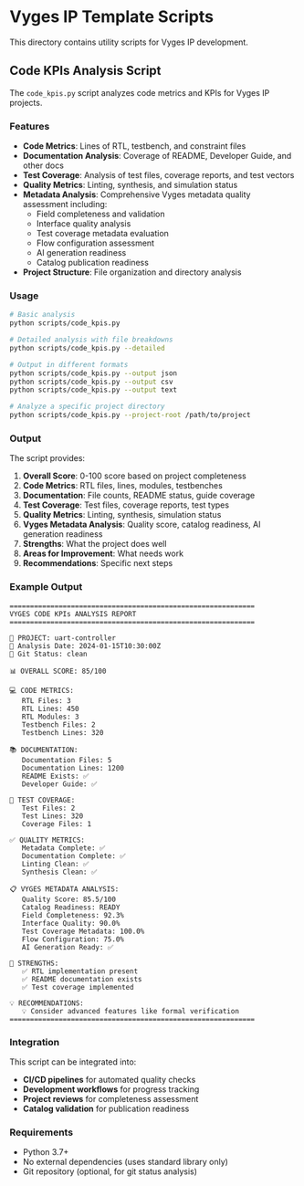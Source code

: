 # Vyges IP Template Scripts

This directory contains utility scripts for Vyges IP development.

## Code KPIs Analysis Script

The `code_kpis.py` script analyzes code metrics and KPIs for Vyges IP projects.

### Features

- **Code Metrics**: Lines of RTL, testbench, and constraint files
- **Documentation Analysis**: Coverage of README, Developer Guide, and other docs
- **Test Coverage**: Analysis of test files, coverage reports, and test vectors
- **Quality Metrics**: Linting, synthesis, and simulation status
- **Metadata Analysis**: Comprehensive Vyges metadata quality assessment including:
  - Field completeness and validation
  - Interface quality analysis
  - Test coverage metadata evaluation
  - Flow configuration assessment
  - AI generation readiness
  - Catalog publication readiness
- **Project Structure**: File organization and directory analysis

### Usage

```bash
# Basic analysis
python scripts/code_kpis.py

# Detailed analysis with file breakdowns
python scripts/code_kpis.py --detailed

# Output in different formats
python scripts/code_kpis.py --output json
python scripts/code_kpis.py --output csv
python scripts/code_kpis.py --output text

# Analyze a specific project directory
python scripts/code_kpis.py --project-root /path/to/project
```

### Output

The script provides:

1. **Overall Score**: 0-100 score based on project completeness
2. **Code Metrics**: RTL files, lines, modules, testbenches
3. **Documentation**: File counts, README status, guide coverage
4. **Test Coverage**: Test files, coverage reports, test types
5. **Quality Metrics**: Linting, synthesis, simulation status
6. **Vyges Metadata Analysis**: Quality score, catalog readiness, AI generation readiness
7. **Strengths**: What the project does well
8. **Areas for Improvement**: What needs work
9. **Recommendations**: Specific next steps

### Example Output

```
============================================================
VYGES CODE KPIs ANALYSIS REPORT
============================================================

📁 PROJECT: uart-controller
📅 Analysis Date: 2024-01-15T10:30:00Z
🔗 Git Status: clean

📊 OVERALL SCORE: 85/100

💻 CODE METRICS:
   RTL Files: 3
   RTL Lines: 450
   RTL Modules: 3
   Testbench Files: 2
   Testbench Lines: 320

📚 DOCUMENTATION:
   Documentation Files: 5
   Documentation Lines: 1200
   README Exists: ✅
   Developer Guide: ✅

🧪 TEST COVERAGE:
   Test Files: 2
   Test Lines: 320
   Coverage Files: 1

✅ QUALITY METRICS:
   Metadata Complete: ✅
   Documentation Complete: ✅
   Linting Clean: ✅
   Synthesis Clean: ✅

📋 VYGES METADATA ANALYSIS:
   Quality Score: 85.5/100
   Catalog Readiness: READY
   Field Completeness: 92.3%
   Interface Quality: 90.0%
   Test Coverage Metadata: 100.0%
   Flow Configuration: 75.0%
   AI Generation Ready: ✅

💪 STRENGTHS:
   ✅ RTL implementation present
   ✅ README documentation exists
   ✅ Test coverage implemented

💡 RECOMMENDATIONS:
   💡 Consider advanced features like formal verification
============================================================
```

### Integration

This script can be integrated into:

- **CI/CD pipelines** for automated quality checks
- **Development workflows** for progress tracking
- **Project reviews** for completeness assessment
- **Catalog validation** for publication readiness

### Requirements

- Python 3.7+
- No external dependencies (uses standard library only)
- Git repository (optional, for git status analysis) 